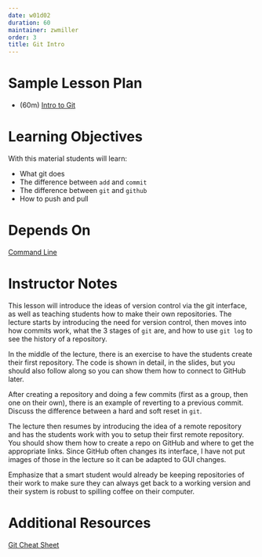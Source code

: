 ```yaml
---
date: w01d02
duration: 60
maintainer: zwmiller
order: 3
title: Git Intro
---
```


# Sample Lesson Plan

* (60m) [Intro to Git](Intro_to_Git.pdf)


# Learning Objectives

With this material students will learn:

* What git does
* The difference between `add` and `commit`
* The difference between `git` and `github`
* How to push and pull


# Depends On

[Command Line](https://github.com/thisismetis/dscurriculum_gamma/tree/master/curriculum/project-01/command-line)


# Instructor Notes

This lesson will introduce the ideas of version control via the git interface,
as well as teaching students how to make their own repositories.
The lecture starts by introducing the need for version control, then moves
into how commits work, what the 3 stages of `git` are, and how to use `git
log` to see the history of a repository.

In the middle of the lecture, there is an exercise to have the students create
their first repository. The code is shown in detail, in the slides, but you
should also follow along so you can show them how to connect to GitHub later.

After creating a repository and doing a few commits (first as a group, then
one on their own), there is an example of reverting to a previous commit.
Discuss the difference between a hard and soft reset in `git`.

The lecture then resumes by introducing the idea of a remote repository and
has the students work with you to setup their first remote repository. You
should show them how to create a repo on GitHub and where to get the
appropriate links. Since GitHub often changes its interface, I have not put images
of those in the lecture so it can be adapted to GUI changes.

Emphasize that a smart student would already be keeping repositories of their
work to make sure they can always get back to a working version and their
system is robust to spilling coffee on their computer.


# Additional Resources

[Git Cheat Sheet](http://files.zeroturnaround.com/pdf/zt_git_cheat_sheet.pdf)
